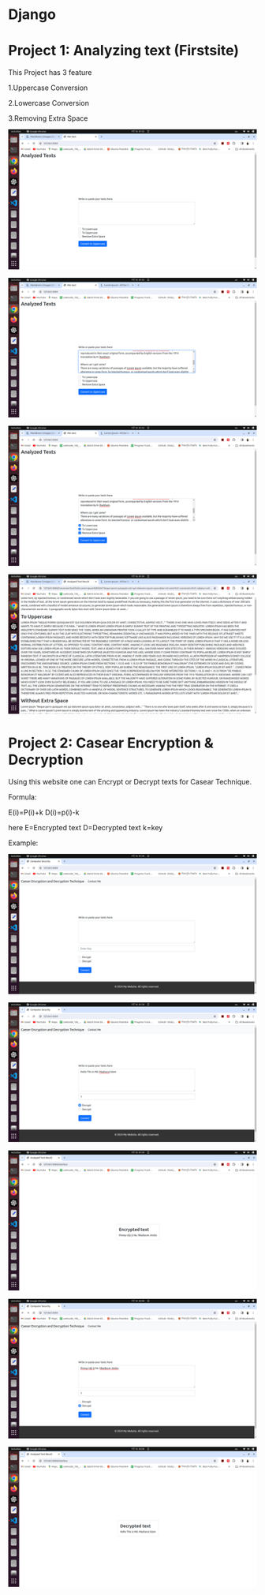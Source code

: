 # Django

# Project 1: Analyzing text (Firstsite)

This Project has 3 feature

1.Uppercase Conversion

2.Lowercase Conversion

3.Removing Extra Space

![1](<Firstsite/Screenshot/Screenshot from 2024-03-16 01-53-10.png>) 


![2](<Firstsite/Screenshot/Screenshot from 2024-03-16 01-53-50.png>) 


![3](<Firstsite/Screenshot/Screenshot from 2024-03-16 01-54-03.png>) 


![4](<Firstsite/Screenshot/Screenshot from 2024-03-16 01-54-27.png>)


# Project 2: Casear Encryption & Decryption

Using this website one can Encrypt or Decrypt texts for Casear Technique.

Formula:
  
  E(i)=P(i)+k
  D(i)=p(i)-k

  here E=Encrypted text
       D=Decrypted text
       k=key

Example:

![1](<CasearCipher/Screenshot/Screenshot from 2024-03-16 01-59-17.png>) 


![2](<CasearCipher/Screenshot/Screenshot from 2024-03-16 01-59-50.png>) 


![3](<CasearCipher/Screenshot/Screenshot from 2024-03-16 01-59-59.png>) 


![4](<CasearCipher/Screenshot/Screenshot from 2024-03-16 02-00-17.png>) 


![5](<CasearCipher/Screenshot/Screenshot from 2024-03-16 02-00-33.png>)

